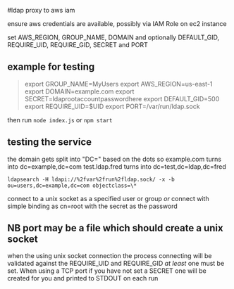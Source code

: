 #ldap proxy to aws iam

ensure aws credentials are available, possibly via IAM Role on ec2 instance

set AWS_REGION, GROUP_NAME, DOMAIN 
and optionally DEFAULT_GID, REQUIRE_UID, REQUIRE_GID, SECRET and PORT

## example for testing
>  export GROUP_NAME=MyUsers
>  export AWS_REGION=us-east-1
>  export DOMAIN=example.com
>  export SECRET=ldaprootaccountpasswordhere
>  export DEFAULT_GID=500
>  export REQUIRE_UID=$UID
>  export PORT=/var/run/ldap.sock

then run `node index.js` or `npm start`

## testing the service
the domain gets split into "DC=" based on the dots so example.com turns into 
dc=example,dc=com test.ldap.fred turns into dc=test,dc=ldap,dc=fred

```
ldapsearch -H ldapi://%2fvar%2frun%2fldap.sock/ -x -b ou=users,dc=example,dc=com objectclass=\*
```

connect to a unix socket as a specified user or group *or* 
connect with simple binding as cn=root with the secret as the password 

## NB port may be a file which should create a unix socket
when the using unix socket connection the process connecting will be validated 
against the REQUIRE_UID and REQUIRE_GID *at least* one must be set.  When using 
a TCP port if you have not set a SECRET one will be created for you and printed 
to STDOUT on each run
